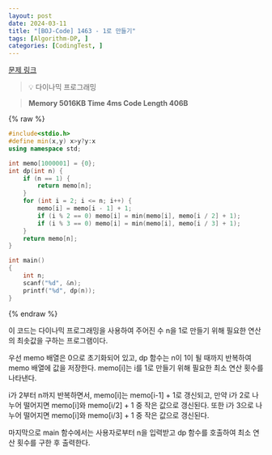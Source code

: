 ```yaml
---
layout: post
date: 2024-03-11
title: "[BOJ-Code] 1463 - 1로 만들기"
tags: [Algorithm-DP, ]
categories: [CodingTest, ]
---
```



[문제 링크](https://www.acmicpc.net/problem/1463)


> 💡 다이나믹 프로그래밍


> **Memory   5016KB                                   Time   4ms                                Code Length   406B**



{% raw %}
```c++
#include<stdio.h>
#define min(x,y) x>y?y:x
using namespace std;

int memo[1000001] = {0};
int dp(int n) {
	if (n == 1) {
		return memo[n];
	}
	for (int i = 2; i <= n; i++) {
		memo[i] = memo[i - 1] + 1;
		if (i % 2 == 0) memo[i] = min(memo[i], memo[i / 2] + 1);
		if (i % 3 == 0) memo[i] = min(memo[i], memo[i / 3] + 1);
	}
	return memo[n];
}

int main()
{
	int n;
	scanf("%d", &n);
	printf("%d", dp(n));
}
```
{% endraw %}



이 코드는 다이나믹 프로그래밍을 사용하여 주어진 수 n을 1로 만들기 위해 필요한 연산의 최솟값을 구하는 프로그램이다.

우선 memo 배열은 0으로 초기화되어 있고, dp 함수는 n이 1이 될 때까지 반복하여 memo 배열에 값을 저장한다. memo[i]는 i를 1로 만들기 위해 필요한 최소 연산 횟수를 나타낸다.

i가 2부터 n까지 반복하면서, memo[i]는 memo[i-1] + 1로 갱신되고, 만약 i가 2로 나누어 떨어지면 memo[i]와 memo[i/2] + 1 중 작은 값으로 갱신된다. 또한 i가 3으로 나누어 떨어지면 memo[i]와 memo[i/3] + 1 중 작은 값으로 갱신된다.

마지막으로 main 함수에서는 사용자로부터 n을 입력받고 dp 함수를 호출하여 최소 연산 횟수를 구한 후 출력한다.

